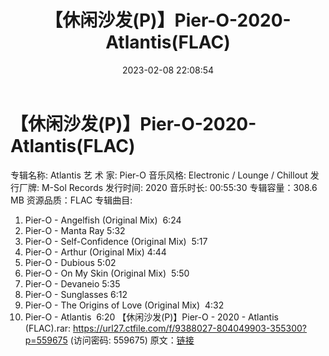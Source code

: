 ﻿---
title: 【休闲沙发(P)】Pier-O-2020-Atlantis(FLAC)
date: 2023-02-08 22:08:54
categories: APE、FLAC、MP3
tags: 华语中文
---
# 【休闲沙发(P)】Pier-O-2020-Atlantis(FLAC)

专辑名称: Atlantis
艺 术 家: Pier-O
音乐风格: Electronic / Lounge / Chillout
发行厂牌: M-Sol Records
发行时间: 2020
音乐时长: 00:55:30
专辑容量：308.6 MB
资源品质：FLAC
专辑曲目:
01. Pier-O - Angelfish (Original
Mix)  6:24
02. Pier-O - Manta Ray
5:32
03. Pier-O - Self-Confidence (Original
Mix)  5:17
04. Pier-O - Arthur (Original Mix)
4:44
05. Pier-O - Dubious
5:02
06. Pier-O - On My Skin (Original
Mix)  5:50
07. Pier-O - Devaneio
5:35
08. Pier-O - Sunglasses
6:12
09. Pier-O - The Origins of Love (Original
Mix)  4:32
10. Pier-O - Atlantis  6:20
【休闲沙发(P)】Pier-O - 2020 - Atlantis (FLAC).rar: https://url27.ctfile.com/f/9388027-804049903-355300?p=559675
(访问密码: 559675)
原文：[链接](https://blog.sina.com.cn/s/blog_1647c7e76010310ry.html)
